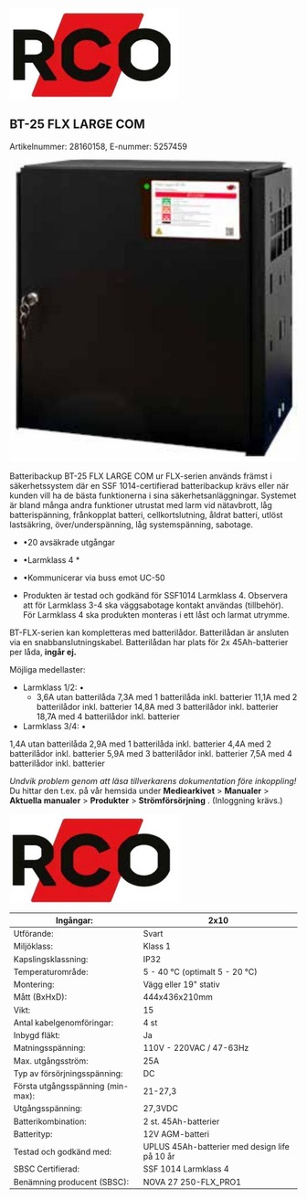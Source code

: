 ![](_page_0_Picture_0.jpeg)

## BT-25 FLX LARGE COM

Artikelnummer: 28160158, E-nummer: 5257459

![](_page_0_Picture_3.jpeg)

Batteribackup BT-25 FLX LARGE COM ur FLX-serien används främst i säkerhetssystem där en SSF 1014-certifierad batteribackup krävs eller när kunden vill ha de bästa funktionerna i sina säkerhetsanläggningar. Systemet är bland många andra funktioner utrustat med larm vid nätavbrott, låg batterispänning, frånkopplat batteri, cellkortslutning, åldrat batteri, utlöst lastsäkring, över/underspänning, låg systemspänning, sabotage.

- •20 avsäkrade utgångar
- •Larmklass 4 *

- •Kommunicerar via buss emot UC-50
* Produkten är testad och godkänd för SSF1014 Larmklass 4. Observera att för Larmklass 3-4 ska väggsabotage kontakt användas (tillbehör). För Larmklass 4 ska produkten monteras i ett låst och larmat utrymme.

BT-FLX-serien kan kompletteras med batterilådor. Batterilådan är ansluten via en snabbanslutningskabel. Batterilådan har plats för 2x 45Ah-batterier per låda, **ingår ej.** 

Möjliga medellaster:

- Larmklass 1/2: •
	- 3,6A utan batterilåda 7,3A med 1 batterilåda inkl. batterier 11,1A med 2 batterilådor inkl. batterier 14,8A med 3 batterilådor inkl. batterier 18,7A med 4 batterilådor inkl. batterier
- Larmklass 3/4: •

 1,4A utan batterilåda 2,9A med 1 batterilåda inkl. batterier 4,4A med 2 batterilådor inkl. batterier 5,9A med 3 batterilådor inkl. batterier 7,5A med 4 batterilådor inkl. batterier

*Undvik problem genom att läsa tillverkarens dokumentation före inkoppling!* Du hittar den t.ex. på vår hemsida under **Mediearkivet** > **Manualer** > **Aktuella manualer** > **Produkter** > **Strömförsörjning** . (Inloggning krävs.)

![](_page_1_Picture_0.jpeg)

| Ingångar:                         | 2x10                                          |
|-----------------------------------|-----------------------------------------------|
| Utförande:                        | Svart                                         |
| Miljöklass:                       | Klass 1                                       |
| Kapslingsklassning:               | IP32                                          |
| Temperaturområde:                 | 5 - 40 °C (optimalt 5 - 20 °C)                |
| Montering:                        | Vägg eller 19" stativ                         |
| Mått (BxHxD):                     | 444x436x210mm                                 |
| Vikt:                             | 15                                            |
| Antal kabelgenomföringar:         | 4 st                                          |
| Inbygd fläkt:                     | Ja                                            |
| Matningsspänning:                 | 110V - 220VAC / 47-63Hz                       |
| Max. utgångsström:                | 25A                                           |
| Typ av försörjningsspänning:      | DC                                            |
| Första utgångsspänning (min-max): | 21-27,3                                       |
| Utgångsspänning:                  | 27,3VDC                                       |
| Batterikombination:               | 2 st. 45Ah-batterier                          |
| Batterityp:                       | 12V AGM-batteri                               |
| Testad och godkänd med:           | UPLUS 45Ah-batterier med design life på 10 år |
| SBSC Certifierad:                 | SSF 1014 Larmklass 4                          |
| Benämning producent (SBSC):       | NOVA 27 250-FLX_PRO1                          |